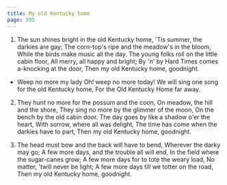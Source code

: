 ```yaml
---
title: My old Kentucky home
page: 395
---  
```



1. The sun shines bright in the old Kentucky home,
'Tis summer, the darkies are gay;
The corn-top's ripe and the meadow's in the bloom,
While the birds make music all the day.
The young folks roll on the little cabin floor,
All merry, all happy and bright;
By 'n' by Hard Times comes a-knocking at the door,
Then my old Kentucky home, goodnight.


- Weep no more my lady
Oh! weep no more today!
We will sing one song for the old Kentucky home,
For the Old Kentucky Home far away.


2. They hunt no more for the possum and the coon,
On meadow, the hill and the shore,
They sing no more by the glimmer of the moon,
On the bench by the old cabin door.
The day goes by like a shadow o'er the heart,
With sorrow, where all was delight,
The time has come when the darkies have to part,
Then my old Kentucky home, goodnight.


3. The head must bow and the back will have to bend,
Wherever the darky may go;
A few more days, and the trouble all will end,
In the field where the sugar-canes grow;
A few more days for to tote the weary load,
No matter, 'twill never be light;
A few more days till we totter on the road,
Then my old Kentucky home, goodnight.